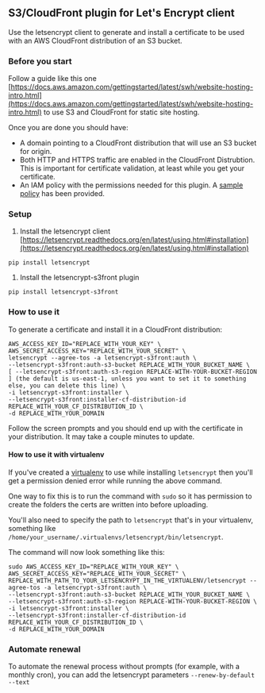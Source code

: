## S3/CloudFront plugin for Let's Encrypt client

Use the letsencrypt client to generate and install a certificate to be used with
an AWS CloudFront distribution of an S3 bucket.

### Before you start

Follow a guide like this one [https://docs.aws.amazon.com/gettingstarted/latest/swh/website-hosting-intro.html](https://docs.aws.amazon.com/gettingstarted/latest/swh/website-hosting-intro.html)
to use S3 and CloudFront for static site hosting.

Once you are done you should have:

- A domain pointing to a CloudFront distribution that will use an S3 bucket for origin.
- Both HTTP and HTTPS traffic are enabled in the CloudFront Distrubtion. This is important for certificate validation, at least while you get your certificate.
- An IAM policy with the permissions needed for this plugin. A [sample policy](sample-aws-policy.json) has been provided.

### Setup

1. Install the letsencrypt client [https://letsencrypt.readthedocs.org/en/latest/using.html#installation](https://letsencrypt.readthedocs.org/en/latest/using.html#installation)

  ```
  pip install letsencrypt
  ```

1. Install the letsencrypt-s3front plugin

  ```
  pip install letsencrypt-s3front
  ```

### How to use it

To generate a certificate and install it in a CloudFront distribution:
```
AWS_ACCESS_KEY_ID="REPLACE_WITH_YOUR_KEY" \
AWS_SECRET_ACCESS_KEY="REPLACE_WITH_YOUR_SECRET" \
letsencrypt --agree-tos -a letsencrypt-s3front:auth \
--letsencrypt-s3front:auth-s3-bucket REPLACE_WITH_YOUR_BUCKET_NAME \
[ --letsencrypt-s3front:auth-s3-region REPLACE-WITH-YOUR-BUCKET-REGION ] (the default is us-east-1, unless you want to set it to something else, you can delete this line) \
-i letsencrypt-s3front:installer \
--letsencrypt-s3front:installer-cf-distribution-id REPLACE_WITH_YOUR_CF_DISTRIBUTION_ID \
-d REPLACE_WITH_YOUR_DOMAIN
```

Follow the screen prompts and you should end up with the certificate in your
distribution. It may take a couple minutes to update.

#### How to use it with virtualenv

If you've created a [virtualenv](http://docs.python-guide.org/en/latest/dev/virtualenvs/) to use while installing `letsencrypt` then you'll get a permission denied error while running the above command.

One way to fix this is to run the command with `sudo` so it has permission to create the folders the certs are written into before uploading.

You'll also need to specify the path to `letsencrypt` that's in your virtualenv, something like `/home/your_username/.virtualenvs/letsencrypt/bin/letsencrypt`. 

The command will now look something like this:

```
sudo AWS_ACCESS_KEY_ID="REPLACE_WITH_YOUR_KEY" \
AWS_SECRET_ACCESS_KEY="REPLACE_WITH_YOUR_SECRET" \
REPLACE_WITH_PATH_TO_YOUR_LETSENCRYPT_IN_THE_VIRTUALENV/letsencrypt --agree-tos -a letsencrypt-s3front:auth \
--letsencrypt-s3front:auth-s3-bucket REPLACE_WITH_YOUR_BUCKET_NAME \
--letsencrypt-s3front:auth-s3-region REPLACE-WITH-YOUR-BUCKET-REGION \
-i letsencrypt-s3front:installer \
--letsencrypt-s3front:installer-cf-distribution-id REPLACE_WITH_YOUR_CF_DISTRIBUTION_ID \
-d REPLACE_WITH_YOUR_DOMAIN
```

### Automate renewal

To automate the renewal process without prompts (for example, with a monthly cron), you can add the letsencrypt parameters `--renew-by-default --text`
